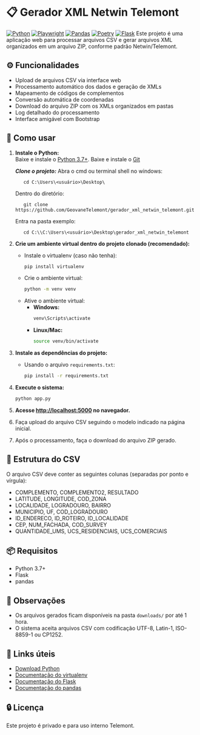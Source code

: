 ﻿# 📋 Gerador XML Netwin Telemont
[![Python](https://img.shields.io/badge/python-3.13+-blue.svg)](https://www.python.org/)
[![Playwright](https://img.shields.io/badge/playwright-1.55+-green.svg)](https://playwright.dev/docs/intro)
[![Pandas](https://img.shields.io/badge/pandas-2.3.3+-red.svg)](https://pandas.pydata.org/docs/)
[![Poetry](https://img.shields.io/badge/Poetry-1.8+-purple.svg)](https://python-poetry.org/)
[![Flask](https://img.shields.io/badge/Flask-3.1+-greey.svg)](https://flask.palletsprojects.com/en/stable/)
Este projeto é uma aplicação web para processar arquivos CSV e gerar arquivos XML organizados em um arquivo ZIP, conforme padrão Netwin/Telemont.

## ⚙ Funcionalidades

- Upload de arquivos CSV via interface web
- Processamento automático dos dados e geração de XMLs
- Mapeamento de códigos de complementos
- Conversão automática de coordenadas
- Download do arquivo ZIP com os XMLs organizados em pastas
- Log detalhado do processamento
- Interface amigável com Bootstrap

## 📌 Como usar

1. **Instale o Python:**  
   Baixe e instale o [Python 3.7+](https://www.python.org/downloads/).
   Baixe e instale o [Git](https://git-scm.com/downloads)

   ***Clone o projeto:***
   Abra o cmd ou terminal shell no windows:
   ```
      cd C:\Users\<usuário>\Desktop\
   ```
   Dentro do diretório:
   ```
      git clone https://github.com/GeovaneTelemont/gerador_xml_netwin_telemont.git
   ```
   Entra na pasta exemplo:
   ```
      cd C:\\C:\Users\<usuário>\Desktop\gerador_xml_netwin_telemont
   ```

2. **Crie um ambiente virtual dentro do projeto clonado (recomendado):**
   - Instale o virtualenv (caso não tenha):
     ```sh
     pip install virtualenv
     ```
   - Crie o ambiente virtual:
     ```sh
     python -m venv venv
     ```
   - Ative o ambiente virtual:
     - **Windows:**
       ```sh
       venv\Scripts\activate
       ```
     - **Linux/Mac:**
       ```sh
       source venv/bin/activate
       ```

3. **Instale as dependências do projeto:**
   - Usando o arquivo `requirements.txt`:
     ```sh
     pip install -r requirements.txt
     ```

4. **Execute o sistema:**
   ```sh
   python app.py
   ```

5. **Acesse [http://localhost:5000](http://localhost:5000) no navegador.**
6. Faça upload do arquivo CSV seguindo o modelo indicado na página inicial.
7. Após o processamento, faça o download do arquivo ZIP gerado.

## 💾 Estrutura do CSV

O arquivo CSV deve conter as seguintes colunas (separadas por ponto e vírgula):

- COMPLEMENTO, COMPLEMENTO2, RESULTADO
- LATITUDE, LONGITUDE, COD_ZONA
- LOCALIDADE, LOGRADOURO, BAIRRO
- MUNICIPIO, UF, COD_LOGRADOURO
- ID_ENDERECO, ID_ROTEIRO, ID_LOCALIDADE
- CEP, NUM_FACHADA, COD_SURVEY
- QUANTIDADE_UMS, UCS_RESIDENCIAIS, UCS_COMERCIAIS

## 📦 Requisitos

- Python 3.7+
- Flask
- pandas

## 📎 Observações

- Os arquivos gerados ficam disponíveis na pasta `downloads/` por até 1 hora.
- O sistema aceita arquivos CSV com codificação UTF-8, Latin-1, ISO-8859-1 ou CP1252.

## 🔗 Links úteis

- [Download Python](https://www.python.org/downloads/)
- [Documentação do virtualenv](https://virtualenv.pypa.io/en/latest/)
- [Documentação do Flask](https://flask.palletsprojects.com/)
- [Documentação do pandas](https://pandas.pydata.org/docs/)

## 🔒 Licença


Este projeto é privado e para uso interno Telemont.



